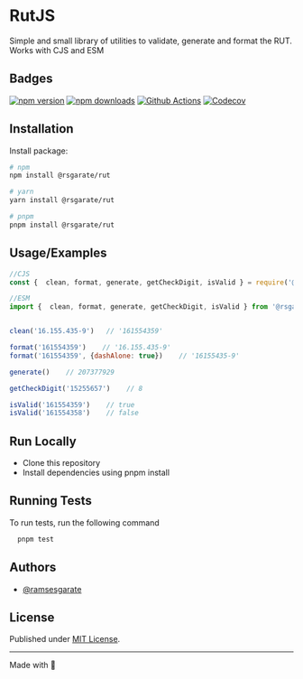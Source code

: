 
# RutJS

Simple and small library of utilities to validate, generate and format the RUT. Works with CJS and ESM


## Badges

[![npm version][npm-version-src]][npm-version-href]
[![npm downloads][npm-downloads-src]][npm-downloads-href]
[![Github Actions][github-actions-src]][github-actions-href]
[![Codecov][codecov-src]][codecov-href]


[npm-version-src]: https://img.shields.io/npm/v/@rsgarate/rut?style=flat-square
[npm-version-href]: https://npmjs.com/package/@rsgarate/rut

[npm-downloads-src]: https://img.shields.io/npm/dm/@rsgarate/rut?style=flat-square
[npm-downloads-href]: https://npmjs.com/package/@rsgarate/rut

[github-actions-src]: https://img.shields.io/github/workflow/status/ramsesgarate/rutjs/ci/main?style=flat-square
[github-actions-href]: https://github.com/ramsesgarate/rutjs/actions?query=workflow%3Aci

[codecov-src]: https://img.shields.io/codecov/c/gh/ramsesgarate/rutjs/main?style=flat-square
[codecov-href]: https://codecov.io/gh/ramsesgarate/rutjs

## Installation

Install package:

```bash
# npm
npm install @rsgarate/rut

# yarn
yarn install @rsgarate/rut

# pnpm
pnpm install @rsgarate/rut
```
    
## Usage/Examples

```javascript
//CJS
const {  clean, format, generate, getCheckDigit, isValid } = require('@rsgarate/rut')

//ESM
import {  clean, format, generate, getCheckDigit, isValid } from '@rsgarate/rut'


clean('16.155.435-9')   // '161554359'

format('161554359')    // '16.155.435-9'
format('161554359', {dashAlone: true})    // '16155435-9'

generate()    // 207377929

getCheckDigit('15255657')    // 8

isValid('161554359')    // true
isValid('161554358')    // false

```


## Run Locally

* Clone this repository
* Install dependencies using pnpm install



## Running Tests

To run tests, run the following command

```bash
  pnpm test
```


## Authors

- [@ramsesgarate](https://www.github.com/ramsesgarate)

## License

Published under [MIT License](./LICENSE).
 
---
Made with 💛